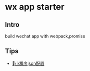 # wx app starter

## Intro

build wechat app with webpack,promise

## Tips

- [小程序json配置](https://mp.weixin.qq.com/debug/wxadoc/dev/framework/config.html)
